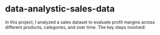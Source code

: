 # data-analystic-sales-data
In this project, I analyzed a sales dataset to evaluate profit margins across different products, categories, and over time. The key steps involved:

